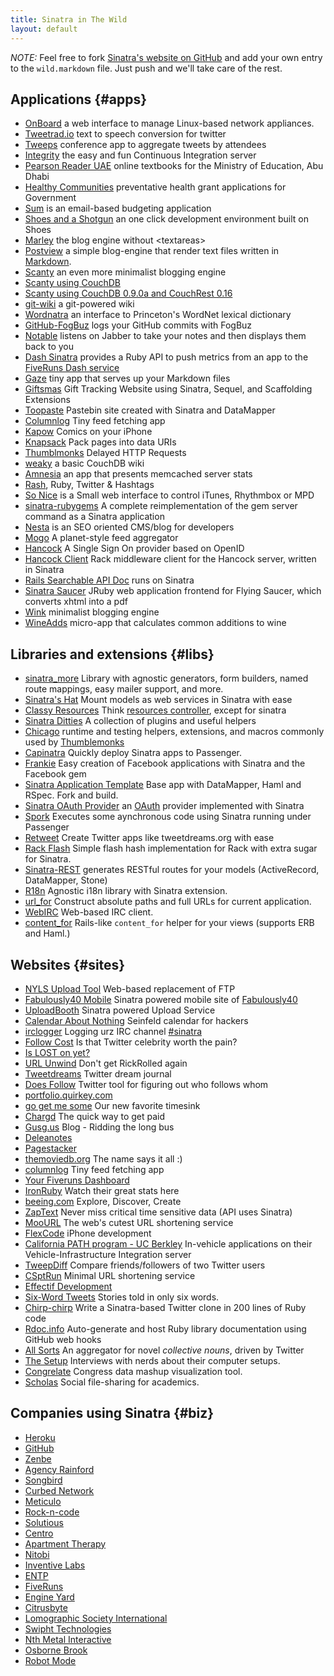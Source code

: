```yaml
---
title: Sinatra in The Wild
layout: default
---
```


*NOTE:* Feel free to fork
[Sinatra's website on GitHub](http://github.com/sinatra/sinatra.github.com)
and add your own entry to the `wild.markdown` file. Just push and we'll take
care of the rest.

Applications {#apps}
------------
- [OnBoard](http:/dev.vemarsas.it/onboard/) a web interface to manage Linux-based network appliances. 
- [Tweetrad.io](http://tweetrad.io/sinatra) text to speech conversion for twitter
- [Tweeps](http://tweeps.webdirections.org) conference app to aggregate
  tweets by attendees
- [Integrity](http://integrityapp.com) the easy and fun
  Continuous Integration server
- [Pearson Reader UAE](http://uae.pearsonreader.com) online textbooks for the
  Ministry of Education, Abu Dhabi
- [Healthy Communities](http://healthycommunities.lgsa.org.au) preventative
  health grant applications for Government
- [Sum](https://sumapp.com) is an email-based budgeting application
- [Shoes and a Shotgun](http://github.com/hansineffect/shoes-and-a-shotgun/)
  an one click development environment built on Shoes
- [Marley](http://github.com/karmi/marley) the blog engine
  without &lt;textareas&gt;
- [Postview](http://github.com/hallison/postview) a simple blog-engine that
  render text files written in [Markdown](http://daringfireball.net/projects/markdown).
- [Scanty](http://github.com/adamwiggins/scanty) an even more minimalist
  blogging engine
- [Scanty using CouchDB](http://github.com/jtulloch/scanty/tree/master)
- [Scanty using CouchDB 0.9.0a and CouchRest 0.16](http://github.com/norr/scanty/tree/master)
- [git-wiki](http://github.com/sr/git-wiki) a git-powered wiki
- [Wordnatra](http://github.com/gnugeek/wordnatra) an interface to Princeton's
  WordNet lexical dictionary
- [GitHub-FogBuz](http://github.com/johnreilly/github-fogbugz) logs your GitHub
  commits with FogBuz
- [Notable](http://github.com/namelessjon/notable) listens on Jabber to take
  your notes and then displays them back to you
- [Dash Sinatra](http://github.com/fiveruns/dash-sinatra) provides a Ruby API
  to push metrics from an app to the
  [FiveRuns Dash service](http://dash.fiveruns.com/)
- [Gaze](http://github.com/ichverstehe/gaze) tiny app that serves up your
  Markdown files
- [Giftsmas](http://github.com/jeremyevans/giftsmas) Gift Tracking Website
  using Sinatra, Sequel, and Scaffolding Extensions
- [Toopaste](http://github.com/zapnap/toopaste) Pastebin site created with
  Sinatra and DataMapper
- [Columnlog](http://github.com/quirkey/columnlog) Tiny feed fetching app
- [Kapow](http://code.google.com/p/kapow/) Comics on your iPhone
- [Knapsack](http://github.com/joseph/knapsack/tree/master) Pack pages into
  data URIs
- [Thumblmonks](http://github.com/thumblemonks/evoke/tree/master) Delayed HTTP
  Requests
- [weaky](http://github.com/benatkin/weaky) a basic CouchDB wiki
- [Amnesia](http://github.com/benschwarz/amnesia) an app that presents
  memcached server stats
- [Rash](http://github.com/webs/rash), Ruby, Twitter &amp; Hashtags
- [So Nice](http://github.com/sunny/so-nice) is a Small web interface to
  control iTunes, Rhythmbox or MPD
- [sinatra-rubygems](http://github.com/jnewland/sinatra-rubygems) A complete
  reimplementation of the gem server command as a Sinatra application
- [Nesta](http://effectif.com/nesta) is an SEO oriented CMS/blog for developers
- [Mogo](http://github.com/zapnap/mogo) A planet-style feed aggregator
- [Hancock](http://github.com/atmos/hancock/tree/master) A Single Sign On
  provider based on OpenID
- [Hancock Client](http://github.com/atmos/hancock-client/tree/master) Rack
  middleware client for the Hancock server, written in Sinatra
- [Rails Searchable API Doc](http://railsapi.com/) runs on Sinatra
- [Sinatra Saucer](http://github.com/angelic/sinatra_saucer) JRuby web application frontend for Flying Saucer, which converts xhtml into a pdf
- [Wink](http://github.com/rtomayko/wink) minimalist blogging engine
- [WineAdds](http://wineadds.com) micro-app that calculates common additions to wine

Libraries and extensions {#libs}
------------------------

- [sinatra\_more](http://github.com/nesquena/sinatra\_more) Library with agnostic 
   generators, form builders, named route mappings, easy mailer support, and more.
- [Sinatra's Hat](http://github.com/nakajima/sinatras-hat) Mount models as web
  services in Sinatra with ease
- [Classy Resources](http://github.com/giraffesoft/classy_resources) Think
  [resources controller](http://plugins.ardes.com/doc/resources_controller),
  except for sinatra
- [Sinatra Ditties](http://github.com/foca/sinatra-ditties) A collection of
  plugins and useful helpers
- [Chicago](http://github.com/thumblemonks/chicago) runtime and testing
  helpers, extensions, and macros commonly used by
  [Thumblemonks](http://github.com/thumblemonks)
- [Capinatra](http://github.com/nakajima/capinatra) Quickly deploy Sinatra
  apps to Passenger.
- [Frankie](http://github.com/deadprogrammer/frankie) Easy creation of Facebook
  applications with Sinatra and the Facebook gem
- [Sinatra Application Template](http://github.com/zapnap/sinatra-template)
  Base app with DataMapper, Haml and RSpec. Fork and build.
- [Sinatra OAuth Provider](http://github.com/eddanger/sinatra-oauth-provider)
  an [OAuth](http://oauth.net) provider implemented with Sinatra
- [Spork](http://github.com/deadprogrammer/spork) Executes some aynchronous
  code using Sinatra running under Passenger
- [Retweet](http://github.com/zapnap/retweet) Create Twitter apps like
  tweetdreams.org with ease
- [Rack Flash](http://github.com/nakajima/rack-flash) Simple flash hash
  implementation for Rack with extra sugar for Sinatra.
- [Sinatra-REST](http://github.com/blindgaenger/sinatra-rest) generates RESTful
  routes for your models (ActiveRecord, DataMapper, Stone)
- [R18n](http://r18n.rubyforge.org/#sinatra) Agnostic i18n library with Sinatra
  extension.
- [url\_for](http://github.com/emk/sinatra-url-for/) Construct absolute paths
  and full URLs for current application.
- [WebIRC](http://github.com/andyherbert/WebIRC) Web-based IRC
  client.
- [content\_for](http://github.com/foca/sinatra-content-for) Rails-like `content_for`
  helper for your views (supports ERB and Haml.)

Websites {#sites}
--------
- [NYLS Upload Tool](http://upload.citylaw.org) Web-based replacement of FTP
- [Fabulously40 Mobile](http://iphone.fabulously40.com) Sinatra powered mobile
  site of [Fabulously40](http://fabulously40.com/)
- [UploadBooth](http://uploadbooth.com) Sinatra powered Upload Service
- [Calendar About Nothing](http://calendaraboutnothing.com) Seinfeld calendar
  for hackers
- [irclogger](http://irclogger.com) Logging urz IRC channel
  [#sinatra](http://irclogger.com/sinatra)
- [Follow Cost](http://followcost.com) Is that Twitter celebrity worth
  the pain?
- [Is LOST on yet?](http://islostonyet.com/)
- [URL Unwind](http://urlunwind.com) Don't get RickRolled again
- [Tweetdreams](http://tweetdreams.org) Twitter dream journal
- [Does Follow](http://doesfollow.com) Twitter tool for figuring out who
  follows whom
- [portfolio.quirkey.com](http://portfolio.quirkey.com/)
- [go get me some](http://go-get-me-so.me/) Our new favorite timesink
- [Chargd](http://www.chargd.com/) The quick way to get paid
- [Gusg.us](http://gusg.us/) Blog - Ridding the long bus
- [Deleanotes](http://delanotes.com/)
- [Pagestacker](http://pagestacker.com)
- [themoviedb.org](http://api.themoviedb.org/) The name says it all :)
- [columnlog](http://github.com/quirkey/columnlog) Tiny feed fetching app
- [Your Fiveruns Dashboard](http://dash.fiveruns.com)
- [IronRuby](http://ironruby.info) Watch their great stats here
- [beeing.com](http://beeing.com/) Explore, Discover, Create
- [ZapText](http://zaptxt.com/) Never miss critical time sensitive data
  (API uses Sinatra)
- [MooURL](http://moourl.com/) The web's cutest URL shortening service
- [FlexCode](http://flexcode.com.br/) iPhone development
- [California PATH program - UC Berkley](http://www.path.berkeley.edu/)
  In-vehicle applications on their Vehicle-Infrastructure Integration server
- [TweepDiff](http://tweepdiff.com) Compare friends/followers of two Twitter
  users
- [CSptRun](http://csptrun.com/) Minimal URL shortening service
- [Effectif Development](http://effectif.com)
- [Six-Word Tweets](http://sixwordtweets.com) Stories told in only six words.
- [Chirp-chirp](http://blog.saush.com/2009/04/write-a-sinatra-based-twitter-clone-in-200-lines-of-ruby-code/) Write a Sinatra-based Twitter clone in 200 lines of Ruby code
- [Rdoc.info](http://rdoc.info/) Auto-generate and host Ruby library documentation using GitHub web hooks
- [All Sorts](http://all-sorts.org/) An aggregator for novel *collective nouns*, driven by Twitter
- [The Setup](http://usesthis.com/) Interviews with nerds about their computer setups.
- [Congrelate](http://congrelate.com) Congress data mashup visualization tool.
- [Scholas](http://schol.as) Social file-sharing for academics.

Companies using Sinatra {#biz}
-----------------------
- [Heroku](http://heroku.com)
- [GitHub](http://github.com/blog/53-github-services-ipo)
- [Zenbe](http://zenbe.com) 
- [Agency Rainford](http://agencyrainford.com)
- [Songbird](http://getsongbird.com)
- [Curbed Network](http://curbed.com)
- [Meticulo](http://www.meticulo.com/)
- [Rock-n-code](http://www.rock-n-code.com/)
- [Solutious](http://solutious.com/)
- [Centro](http://www.centro.net/)
- [Apartment Therapy](http://www.apartmenttherapy.com)
- [Nitobi](http://nitobi.com)
- [Inventive Labs](http://inventivelabs.com.au/)
- [ENTP](http://entp.com)
- [FiveRuns](http://fiveruns.com)
- [Engine Yard](http://engineyard.com)
- [Citrusbyte](http://www.citrusbyte.com/)
- [Lomographic Society International](http://beta.lomography.com)
- [Swipht Technologies](http://www.swipht.com)
- [Nth Metal Interactive](http://nthmetal.com)
- [Osborne Brook](http://osbornebrook.co.uk)
- [Robot Mode](http://robotmo.de)

